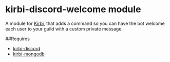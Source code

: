 # kirbi-discord-welcome module
A module for [Kirbi](https://github.com/richardson-media-house/kirbi), that adds a command so you can have the bot welcome each user to your guild with a custom private message.

##Requires
* [kirbi-discord](https://github.com/Richardson-Media-House/kirbi-discord)
* [kirbi-mongodb](https://github.com/Richardson-Media-House/kirbi-mongodb)
